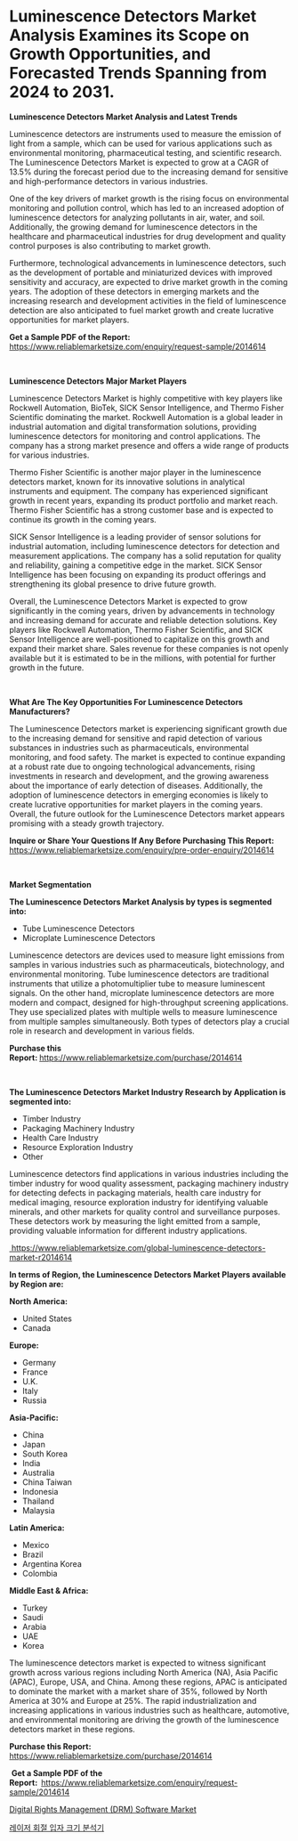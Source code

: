 <p><h1>Luminescence Detectors Market Analysis Examines its Scope on Growth Opportunities, and Forecasted Trends Spanning from 2024 to 2031.</h1></p><p><strong>Luminescence Detectors Market Analysis and Latest Trends</strong></p>
<p><p>Luminescence detectors are instruments used to measure the emission of light from a sample, which can be used for various applications such as environmental monitoring, pharmaceutical testing, and scientific research. The Luminescence Detectors Market is expected to grow at a CAGR of 13.5% during the forecast period due to the increasing demand for sensitive and high-performance detectors in various industries.</p><p>One of the key drivers of market growth is the rising focus on environmental monitoring and pollution control, which has led to an increased adoption of luminescence detectors for analyzing pollutants in air, water, and soil. Additionally, the growing demand for luminescence detectors in the healthcare and pharmaceutical industries for drug development and quality control purposes is also contributing to market growth.</p><p>Furthermore, technological advancements in luminescence detectors, such as the development of portable and miniaturized devices with improved sensitivity and accuracy, are expected to drive market growth in the coming years. The adoption of these detectors in emerging markets and the increasing research and development activities in the field of luminescence detection are also anticipated to fuel market growth and create lucrative opportunities for market players.</p></p>
<p><strong>Get a Sample PDF of the Report:&nbsp;</strong> <a href="https://www.reliablemarketsize.com/enquiry/request-sample/2014614">https://www.reliablemarketsize.com/enquiry/request-sample/2014614</a></p>
<p>&nbsp;</p>
<p><strong>Luminescence Detectors Major Market Players</strong></p>
<p><p>Luminescence Detectors Market is highly competitive with key players like Rockwell Automation, BioTek, SICK Sensor Intelligence, and Thermo Fisher Scientific dominating the market. Rockwell Automation is a global leader in industrial automation and digital transformation solutions, providing luminescence detectors for monitoring and control applications. The company has a strong market presence and offers a wide range of products for various industries.</p><p>Thermo Fisher Scientific is another major player in the luminescence detectors market, known for its innovative solutions in analytical instruments and equipment. The company has experienced significant growth in recent years, expanding its product portfolio and market reach. Thermo Fisher Scientific has a strong customer base and is expected to continue its growth in the coming years.</p><p>SICK Sensor Intelligence is a leading provider of sensor solutions for industrial automation, including luminescence detectors for detection and measurement applications. The company has a solid reputation for quality and reliability, gaining a competitive edge in the market. SICK Sensor Intelligence has been focusing on expanding its product offerings and strengthening its global presence to drive future growth.</p><p>Overall, the Luminescence Detectors Market is expected to grow significantly in the coming years, driven by advancements in technology and increasing demand for accurate and reliable detection solutions. Key players like Rockwell Automation, Thermo Fisher Scientific, and SICK Sensor Intelligence are well-positioned to capitalize on this growth and expand their market share. Sales revenue for these companies is not openly available but it is estimated to be in the millions, with potential for further growth in the future.</p></p>
<p>&nbsp;</p>
<p><strong>What Are The Key Opportunities For Luminescence Detectors Manufacturers?</strong></p>
<p><p>The Luminescence Detectors market is experiencing significant growth due to the increasing demand for sensitive and rapid detection of various substances in industries such as pharmaceuticals, environmental monitoring, and food safety. The market is expected to continue expanding at a robust rate due to ongoing technological advancements, rising investments in research and development, and the growing awareness about the importance of early detection of diseases. Additionally, the adoption of luminescence detectors in emerging economies is likely to create lucrative opportunities for market players in the coming years. Overall, the future outlook for the Luminescence Detectors market appears promising with a steady growth trajectory.</p></p>
<p><strong>Inquire or Share Your Questions If Any Before Purchasing This Report:</strong> <a href="https://www.reliablemarketsize.com/enquiry/pre-order-enquiry/2014614">https://www.reliablemarketsize.com/enquiry/pre-order-enquiry/2014614</a></p>
<p>&nbsp;</p>
<p><strong>Market Segmentation</strong></p>
<p><strong>The Luminescence Detectors Market Analysis by types is segmented into:</strong></p>
<p><ul><li>Tube Luminescence Detectors</li><li>Microplate Luminescence Detectors</li></ul></p>
<p><p>Luminescence detectors are devices used to measure light emissions from samples in various industries such as pharmaceuticals, biotechnology, and environmental monitoring. Tube luminescence detectors are traditional instruments that utilize a photomultiplier tube to measure luminescent signals. On the other hand, microplate luminescence detectors are more modern and compact, designed for high-throughput screening applications. They use specialized plates with multiple wells to measure luminescence from multiple samples simultaneously. Both types of detectors play a crucial role in research and development in various fields.</p></p>
<p><strong>Purchase this Report:&nbsp;</strong><a href="https://www.reliablemarketsize.com/purchase/2014614">https://www.reliablemarketsize.com/purchase/2014614</a></p>
<p>&nbsp;</p>
<p><strong>The Luminescence Detectors Market Industry Research by Application is segmented into:</strong></p>
<p><ul><li>Timber Industry</li><li>Packaging Machinery Industry</li><li>Health Care Industry</li><li>Resource Exploration Industry</li><li>Other</li></ul></p>
<p><p>Luminescence detectors find applications in various industries including the timber industry for wood quality assessment, packaging machinery industry for detecting defects in packaging materials, health care industry for medical imaging, resource exploration industry for identifying valuable minerals, and other markets for quality control and surveillance purposes. These detectors work by measuring the light emitted from a sample, providing valuable information for different industry applications.</p></p>
<p><a href="https://www.reliablemarketsize.com/global-luminescence-detectors-market-r2014614">&nbsp;https://www.reliablemarketsize.com/global-luminescence-detectors-market-r2014614</a></p>
<p><strong>In terms of Region, the Luminescence Detectors Market Players available by Region are:</strong></p>
<p>
    <p> <strong> North America: </strong>
        <ul>
            <li>United States</li>
            <li>Canada</li>
        </ul>
        </p> 
    <p> <strong> Europe: </strong>
        <ul>
            <li>Germany</li>
            <li>France</li>
            <li>U.K.</li>
            <li>Italy</li>
            <li>Russia</li>
        </ul>
        </p> 
    <p> <strong> Asia-Pacific: </strong>
        <ul>
            <li>China</li>
            <li>Japan</li>
            <li>South Korea</li>
            <li>India</li>
            <li>Australia</li>
            <li>China Taiwan</li>
            <li>Indonesia</li>
            <li>Thailand</li>
            <li>Malaysia</li>
        </ul>
        </p> 
    <p> <strong> Latin America: </strong>
        <ul>
            <li>Mexico</li>
            <li>Brazil</li>
            <li>Argentina Korea</li>
            <li>Colombia</li>
        </ul>
        </p> 
    <p> <strong> Middle East & Africa: </strong>
        <ul>
            <li>Turkey</li>
            <li>Saudi</li>
            <li>Arabia</li>
            <li>UAE</li>
            <li>Korea</li>
        </ul>
    </p>
    </p>
<p><p>The luminescence detectors market is expected to witness significant growth across various regions including North America (NA), Asia Pacific (APAC), Europe, USA, and China. Among these regions, APAC is anticipated to dominate the market with a market share of 35%, followed by North America at 30% and Europe at 25%. The rapid industrialization and increasing applications in various industries such as healthcare, automotive, and environmental monitoring are driving the growth of the luminescence detectors market in these regions.</p></p>
<p><strong>Purchase this Report: </strong><a href="https://www.reliablemarketsize.com/purchase/2014614">https://www.reliablemarketsize.com/purchase/2014614</a></p>
<p>&nbsp;<strong>Get a Sample PDF of the Report:&nbsp;&nbsp;</strong><a href="https://www.reliablemarketsize.com/enquiry/request-sample/2014614">https://www.reliablemarketsize.com/enquiry/request-sample/2014614</a></p>
<p><strong></strong></p>
<p><p><a href="https://github.com/santosh758595/Market-Research-Report-List-5/blob/main/digital-rights-management-drm-software-market.md">Digital Rights Management (DRM) Software Market</a></p><p><a href="https://github.com/JosefaRice/Market-Research-Report-List-2/blob/main/51275061704.md">레이저 회절 입자 크기 분석기</a></p></p>